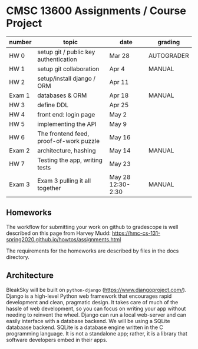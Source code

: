 # CMSC 13600 Assignments / Course Project 

| number | topic | date | grading | 
| --- | --- | -- |  ---|  
| HW 0 | setup git / public key authentication |  Mar 28|  AUTOGRADER | 
| HW 1 | setup git collaboration  |  Apr 4 |  MANUAL |  | 
| HW 2 | setup/install django / ORM |Apr 11 |   | 
| Exam 1 | databases & ORM | Apr 18 | MANUAL | 
| HW 3 | define DDL  |  Apr 25| | 
| HW 4 | front end: login page | May 2  |  | 
| HW 5 | implementing the API | May 9 |  |
| HW 6 | The frontend feed, proof-of-work puzzle | May 16 | | 
| Exam 2 | architecture, hashing | May 14 | MANUAL  | 
| HW 7 | Testing the app, writing tests  | May 23|  | 
| Exam 3 | Exam 3 pulling it all together |  May 28 12:30-2:30 | MANUAL |

## Homeworks

The workflow for submitting your work on github to gradescope is well described on this page from Harvey Mudd: https://hmc-cs-131-spring2020.github.io/howtos/assignments.html

The requirements for the homeworks are described by files in the docs directory.  

## Architecture
BleakSky will be built on `python-django` (https://www.djangoproject.com/). Django is a high-level Python web framework that encourages rapid development and clean, pragmatic design. It takes care of much of the hassle of web development, so you can focus on writing your app without needing to reinvent the wheel. Django can run a local web-server and can easily interface with a database backend. We will be using a SQLite databaase backend. SQLite is a database engine written in the C programming language. It is not a standalone app; rather, it is a library that software developers embed in their apps.

